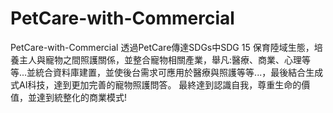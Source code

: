 # PetCare-with-Commercial
PetCare-with-Commercial 透過PetCare傳達SDGs中SDG 15 保育陸域生態，培養主人與寵物之間照護關係，並整合寵物相關產業，舉凡:醫療、商業、心理等等...並統合資料庫建置，並使後台需求可應用於醫療與照護等等...，最後結合生成式AI科技，達到更加完善的寵物照護問答。 最終達到認識自我，尊重生命的價值，並達到統整化的商業模式!
